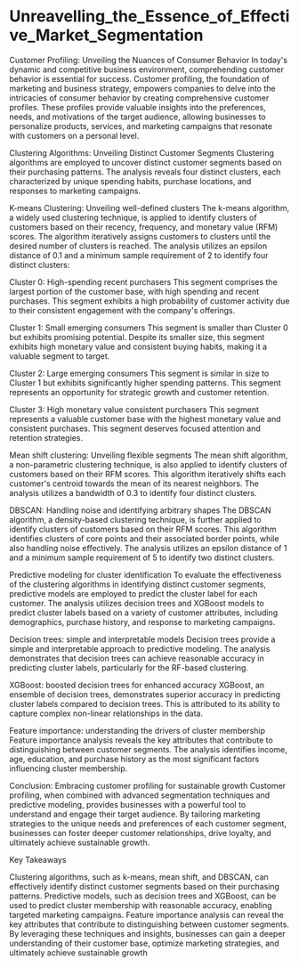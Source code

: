 # Unreavelling_the_Essence_of_Effective_Market_Segmentation
Customer Profiling: Unveiling the Nuances of Consumer Behavior
In today's dynamic and competitive business environment, comprehending customer behavior is essential for success. Customer profiling, the foundation of marketing and business strategy, empowers companies to delve into the intricacies of consumer behavior by creating comprehensive customer profiles. These profiles provide valuable insights into the preferences, needs, and motivations of the target audience, allowing businesses to personalize products, services, and marketing campaigns that resonate with customers on a personal level.

Clustering Algorithms: Unveiling Distinct Customer Segments
Clustering algorithms are employed to uncover distinct customer segments based on their purchasing patterns. The analysis reveals four distinct clusters, each characterized by unique spending habits, purchase locations, and responses to marketing campaigns.

K-means Clustering: Unveiling well-defined clusters
The k-means algorithm, a widely used clustering technique, is applied to identify clusters of customers based on their recency, frequency, and monetary value (RFM) scores. The algorithm iteratively assigns customers to clusters until the desired number of clusters is reached. The analysis utilizes an epsilon distance of 0.1 and a minimum sample requirement of 2 to identify four distinct clusters:

Cluster 0: High-spending recent purchasers
This segment comprises the largest portion of the customer base, with high spending and recent purchases. This segment exhibits a high probability of customer activity due to their consistent engagement with the company's offerings.

Cluster 1: Small emerging consumers
This segment is smaller than Cluster 0 but exhibits promising potential. Despite its smaller size, this segment exhibits high monetary value and consistent buying habits, making it a valuable segment to target.

Cluster 2: Large emerging consumers
This segment is similar in size to Cluster 1 but exhibits significantly higher spending patterns. This segment represents an opportunity for strategic growth and customer retention.

Cluster 3: High monetary value consistent purchasers
This segment represents a valuable customer base with the highest monetary value and consistent purchases. This segment deserves focused attention and retention strategies.

Mean shift clustering: Unveiling flexible segments
The mean shift algorithm, a non-parametric clustering technique, is also applied to identify clusters of customers based on their RFM scores. This algorithm iteratively shifts each customer's centroid towards the mean of its nearest neighbors. The analysis utilizes a bandwidth of 0.3 to identify four distinct clusters.

DBSCAN: Handling noise and identifying arbitrary shapes
The DBSCAN algorithm, a density-based clustering technique, is further applied to identify clusters of customers based on their RFM scores. This algorithm identifies clusters of core points and their associated border points, while also handling noise effectively. The analysis utilizes an epsilon distance of 1 and a minimum sample requirement of 5 to identify two distinct clusters.

Predictive modeling for cluster identification
To evaluate the effectiveness of the clustering algorithms in identifying distinct customer segments, predictive models are employed to predict the cluster label for each customer. The analysis utilizes decision trees and XGBoost models to predict cluster labels based on a variety of customer attributes, including demographics, purchase history, and response to marketing campaigns.

Decision trees: simple and interpretable models
Decision trees provide a simple and interpretable approach to predictive modeling. The analysis demonstrates that decision trees can achieve reasonable accuracy in predicting cluster labels, particularly for the RF-based clustering.

XGBoost: boosted decision trees for enhanced accuracy
XGBoost, an ensemble of decision trees, demonstrates superior accuracy in predicting cluster labels compared to decision trees. This is attributed to its ability to capture complex non-linear relationships in the data.

Feature importance: understanding the drivers of cluster membership
Feature importance analysis reveals the key attributes that contribute to distinguishing between customer segments. The analysis identifies income, age, education, and purchase history as the most significant factors influencing cluster membership.

Conclusion: Embracing customer profiling for sustainable growth
Customer profiling, when combined with advanced segmentation techniques and predictive modeling, provides businesses with a powerful tool to understand and engage their target audience. By tailoring marketing strategies to the unique needs and preferences of each customer segment, businesses can foster deeper customer relationships, drive loyalty, and ultimately achieve sustainable growth.

Key Takeaways

Clustering algorithms, such as k-means, mean shift, and DBSCAN, can effectively identify distinct customer segments based on their purchasing patterns.
Predictive models, such as decision trees and XGBoost, can be used to predict cluster membership with reasonable accuracy, enabling targeted marketing campaigns.
Feature importance analysis can reveal the key attributes that contribute to distinguishing between customer segments.
By leveraging these techniques and insights, businesses can gain a deeper understanding of their customer base, optimize marketing strategies, and ultimately achieve sustainable growth
